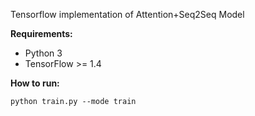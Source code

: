 Tensorflow implementation of Attention+Seq2Seq Model

**Requirements:**  

* Python 3  
* TensorFlow >= 1.4  


**How to run:**  
  ```
  python train.py --mode train
  ```


